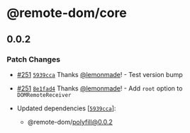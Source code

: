 # @remote-dom/core

## 0.0.2

### Patch Changes

- [#251](https://github.com/Shopify/remote-ui/pull/251) [`5939cca`](https://github.com/Shopify/remote-ui/commit/5939cca8112417124327bd26f9e2c21f4bf9b20a) Thanks [@lemonmade](https://github.com/lemonmade)! - Test version bump

- [#251](https://github.com/Shopify/remote-ui/pull/251) [`8e1fad4`](https://github.com/Shopify/remote-ui/commit/8e1fad4a00cfe68ff1594fbabeec10c29958685f) Thanks [@lemonmade](https://github.com/lemonmade)! - Add `root` option to `DOMRemoteReceiver`

- Updated dependencies [[`5939cca`](https://github.com/Shopify/remote-ui/commit/5939cca8112417124327bd26f9e2c21f4bf9b20a)]:
  - @remote-dom/polyfill@0.0.2
